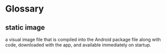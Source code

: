 # Glossary

## static image

a visual image file that is compiled into the Android package file along with code, downloaded with the app, and available immediately on startup.